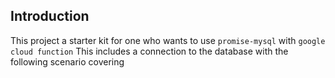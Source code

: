 ## Introduction
This project a starter kit for one who wants to use `promise-mysql` with `google cloud function`
This includes a connection to the database with the following scenario covering